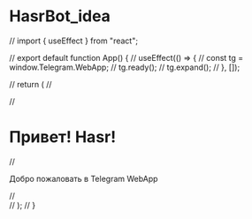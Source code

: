 # HasrBot_idea
// import { useEffect } from "react";

// export default function App() {
//     useEffect(() => {
//         const tg = window.Telegram.WebApp;
//         tg.ready();
//         tg.expand();
//     }, []);

//     return (
//         <div className="flex flex-col items-center justify-center h-screen bg-gray-100">
//             <h1 className="text-3xl font-bold">Привет! Hasr!</h1>
//             <p className="text-gray-700">Добро пожаловать в Telegram WebApp</p>
//         </div>
//     );
// }
